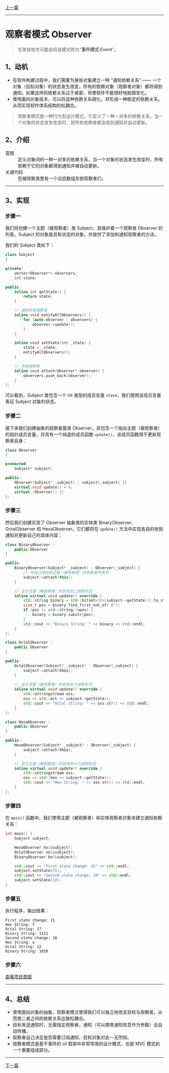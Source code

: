 [上一篇](../Strategy%20Pattern/README.md)

---

# 观察者模式 Observer

> 在某些地方可能会将该模式称为“**事件模式 Event**”。

## 1、动机

* 在软件构建过程中，我们需要为某些对象建立一种 “通知依赖关系” —— 一个对象（目标对象）的状态发生改变，所有的依赖对象（观察者对象）都将得到通知。如果这样的依赖关系过于紧密，将使软件不能很好地抵御变化。
* 使用面向对象技术，可以将这种依赖关系弱化，并形成一种稳定的依赖关系。从而实现软件体系结构的松耦合。

> 观察者模式是一种行为型设计模式，它定义了一种一对多的依赖关系，当一个对象的状态发生改变时，其所有依赖者都会收到通知并自动更新。

## 2、介绍

<dl>
    <dt>意图</dt>
    <dd>定义对象间的一种一对多的依赖关系，当一个对象的状态发生改变时，所有依赖于它的对象都得到通知并被自动更新。</dd>
    <dt>关键代码</dt>
    <dd>在被观察类里有一个动态数组存放观察者们。</dd>
</dl>

---

## 3、实现

### 步骤一

我们将创建一个主题（被观察者）类 Subject，其维护着一个观察者 Observer 的列表。Subject 的对象是具有状态的对象，并提供了添加和通知观察者的方法。

我们的 Subject 类如下：

```cpp
class Subject
{

private:
	vector<Observer*> observers;
	int state;

public:
	inline int getState() {
		return state;
	}

    // 通知所有观察者
	inline void notifyAllObservers() {
		for (auto observer : observers) {
			observer->update();
		}
	}

	inline void setState(int _state) {
		state = _state;
		notifyAllObservers();
	}

    // 添加观察者
	inline void attach(Observer* observer) {
		observers.push_back(observer);
	}
};
```

可以看到，Subject 类包含一个 int 类型的成员变量 `state`，我们使用该成员变量表征 Subject 对象的状态。

### 步骤二

接下来我们创建抽象的观察者基类 Observer，其包含一个指向主题（被观察者）的指针成员变量，并具有一个纯虚的成员函数 `update()`，该成员函数用于更新观察者自身：

```cpp
class Observer
{

protected:
	Subject* subject;

public:
	Observer(Subject* _subject) : subject(_subject) {}
	virtual void update() = 0;
	virtual ~Observer() {}
};
```

### 步骤三

然后我们创建实现了 Observer 抽象类的实体类 BinaryObserver、OctalObserver 和 HexaObserver。它们都将在 `update()` 方法中实现各自的收到通知并更新自己的具体内容：

```cpp
class BinaryObserver :
	public Observer
{

public:
	BinaryObserver(Subject* _subject) : Observer(_subject) {
		// 将自己添加到主题（被观察者）的观察者列表中
		subject->attach(this);
	}

    // 显示主题（被观察者）的状态的二进制形式
	inline virtual void update() override {
		std::string binary = std::bitset<32>(subject->getState()).to_string();
		size_t pos = binary.find_first_not_of('0');
		if (pos != std::string::npos) {
			binary = binary.substr(pos);
		}
		std::cout << "Binary String: " << binary << std::endl;
	}
};

class OctalObserver :
	public Observer
{

public:
	OctalObserver(Subject* _subject) : Observer(_subject) {
		subject->attach(this);
	}
	
    // 显示主题（被观察者）的状态的八进制形式
	inline virtual void update() override {
		std::ostringstream oss;
		oss << std::oct << subject->getState();
		std::cout << "Octal String: " << oss.str() << std::endl;
	}
};

class HexaObserver :
	public Observer
{

public:
	HexaObserver(Subject* _subject) : Observer(_subject) {
		subject->attach(this);
	}

	// 显示主题（被观察者）的状态的十六进制形式
	inline virtual void update() override {
		std::ostringstream oss;
		oss << std::hex << subject->getState();
		std::cout << "Hex String: " << oss.str() << std::endl;
	}
};
```

### 步骤四

在 `main()` 函数中，我们使用主题（被观察者）和实体观察者对象来建立通知依赖关系：

```cpp
int main() {
	Subject subject;

	HexaObserver ho(&subject);
	OctalObserver oo(&subject);
	BinaryObserver bo(&subject);

	std::cout << "First state change: 15" << std::endl;
	subject.setState(15);
	std::cout << "Second state change: 10" << std::endl;
	subject.setState(10);
}
```

### 步骤五

执行程序，输出结果：

```plain
First state change: 15
Hex String: f
Octal String: 17
Binary String: 1111
Second state change: 10
Hex String: a
Octal String: 12
Binary String: 1010
```

### 步骤六

[查看项目类图](https://learn.microsoft.com/zh-cn/visualstudio/ide/class-designer/designing-and-viewing-classes-and-types?view=vs-2022#add-class-diagrams-to-projects)

---

## 4、总结

* 使用面向对象的抽象，观察者模式使得我们可以独立地改变目标与观察者，从而使二者之间的依赖关系达致松耦合。
* 目标发送通知时，无需指定观察者，通知（可以携带通知信息作为参数）会自动传播。
* 观察者自己决定是否需要订阅通知，目标对象对此一无所知。
* 观察者模式是基于事件的 UI 框架中非常常用的设计模式，也是 MVC 模式的一个重要组成部分。

---

[下一篇](../Decorator%20Pattern/README.md)